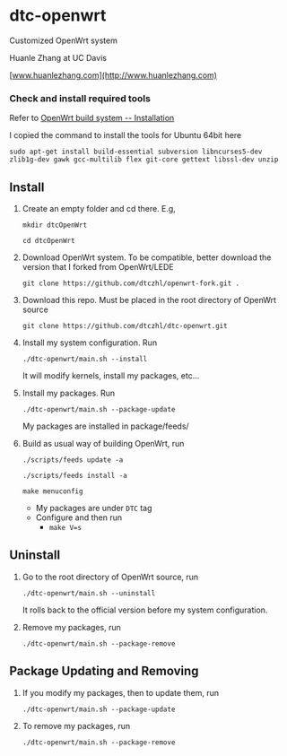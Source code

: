 # dtc-openwrt
Customized OpenWrt system

Huanle Zhang at UC Davis

[www.huanlezhang.com](http://www.huanlezhang.com)

### Check and install required tools

Refer to [OpenWrt build system -- Installation](https://wiki.openwrt.org/doc/howto/buildroot.exigence)
    
I copied the command to install the tools for Ubuntu 64bit here

`sudo apt-get install build-essential subversion libncurses5-dev zlib1g-dev gawk gcc-multilib flex git-core gettext libssl-dev unzip`
        

## Install
1. Create an empty folder and cd there. E.g, 

      `mkdir dtcOpenWrt`
      
      `cd dtcOpenWrt`
     
2. Download OpenWrt system. To be compatible, better download the version that I forked from OpenWrt/LEDE

    `git clone https://github.com/dtczhl/openwrt-fork.git .`
  
3. Download this repo. Must be placed in the root directory of OpenWrt source

    `git clone https://github.com/dtczhl/dtc-openwrt.git`
    
4. Install my system configuration. Run 

    `./dtc-openwrt/main.sh --install`
    
    It will modify kernels, install my packages, etc...
    
5. Install my packages. Run

    `./dtc-openwrt/main.sh --package-update`
    
    My packages are installed in package/feeds/	
    
6. Build as usual way of building OpenWrt, run

    `./scripts/feeds update -a`
    
    `./scripts/feeds install -a`
    
    `make menuconfig` 
 
     * My packages are under `DTC` tag
     * Configure and then run
     	* `make V=s`
    
    
## Uninstall

1. Go to the root directory of OpenWrt source, run

    `./dtc-openwrt/main.sh --uninstall`
    
    It rolls back to the official version before my system configuration.
 
 2. Remove my packages, run
 
 	`./dtc-openwrt/main.sh --package-remove`
    
## Package Updating and Removing

1. If you modify my packages, then to update them, run
    
    `./dtc-openwrt/main.sh --package-update`
    
2. To remove my packages, run

    `./dtc-openwrt/main.sh --package-remove`

